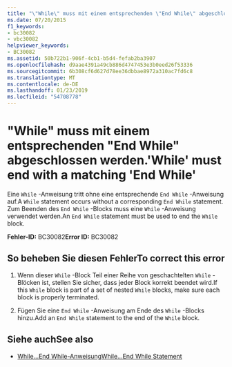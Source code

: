 ```yaml
---
title: "\"While\" muss mit einem entsprechenden \"End While\" abgeschlossen werden."
ms.date: 07/20/2015
f1_keywords:
- bc30082
- vbc30082
helpviewer_keywords:
- BC30082
ms.assetid: 50b722b1-906f-4cb1-b5d4-fefab2ba3907
ms.openlocfilehash: d9aae4391a49cb886d4747453e3b0eed26f53336
ms.sourcegitcommit: 6b308cf6d627d78ee36dbbae8972a310ac7fd6c8
ms.translationtype: MT
ms.contentlocale: de-DE
ms.lasthandoff: 01/23/2019
ms.locfileid: "54708778"
---
```

# <a name="while-must-end-with-a-matching-end-while"></a><span data-ttu-id="8b688-102">"While" muss mit einem entsprechenden "End While" abgeschlossen werden.</span><span class="sxs-lookup"><span data-stu-id="8b688-102">'While' must end with a matching 'End While'</span></span>
<span data-ttu-id="8b688-103">Eine `While` -Anweisung tritt ohne eine entsprechende `End While` -Anweisung auf.</span><span class="sxs-lookup"><span data-stu-id="8b688-103">A `While` statement occurs without a corresponding `End While` statement.</span></span> <span data-ttu-id="8b688-104">Zum Beenden des `End While` -Blocks muss eine `While` -Anweisung verwendet werden.</span><span class="sxs-lookup"><span data-stu-id="8b688-104">An `End While` statement must be used to end the `While` block.</span></span>  
  
 <span data-ttu-id="8b688-105">**Fehler-ID:** BC30082</span><span class="sxs-lookup"><span data-stu-id="8b688-105">**Error ID:** BC30082</span></span>  
  
## <a name="to-correct-this-error"></a><span data-ttu-id="8b688-106">So beheben Sie diesen Fehler</span><span class="sxs-lookup"><span data-stu-id="8b688-106">To correct this error</span></span>  
  
1.  <span data-ttu-id="8b688-107">Wenn dieser `While` -Block Teil einer Reihe von geschachtelten `While` -Blöcken ist, stellen Sie sicher, dass jeder Block korrekt beendet wird.</span><span class="sxs-lookup"><span data-stu-id="8b688-107">If this `While` block is part of a set of nested `While` blocks, make sure each block is properly terminated.</span></span>  
  
2.  <span data-ttu-id="8b688-108">Fügen Sie eine `End While` -Anweisung am Ende des `While` -Blocks hinzu.</span><span class="sxs-lookup"><span data-stu-id="8b688-108">Add an `End While` statement to the end of the `While` block.</span></span>  
  
## <a name="see-also"></a><span data-ttu-id="8b688-109">Siehe auch</span><span class="sxs-lookup"><span data-stu-id="8b688-109">See also</span></span>
- [<span data-ttu-id="8b688-110">While...End While-Anweisung</span><span class="sxs-lookup"><span data-stu-id="8b688-110">While...End While Statement</span></span>](../../visual-basic/language-reference/statements/while-end-while-statement.md)
